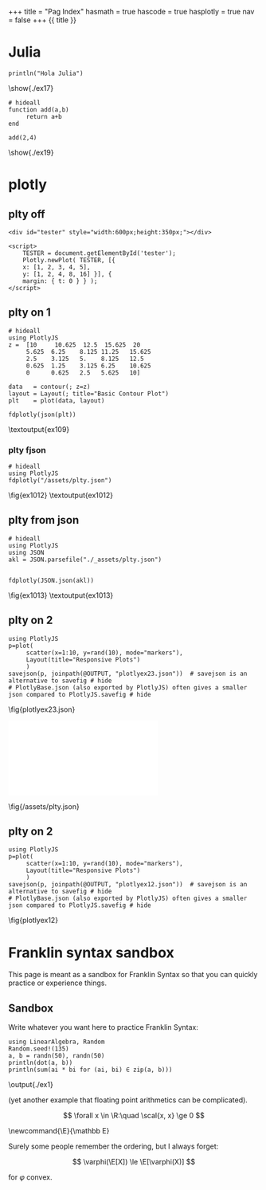 +++
title = "Pag Index"
hasmath = true
hascode = true
hasplotly = true
nav = false
+++
{{ title }}
# Julia


```julia:./ex17
println("Hola Julia")
```
\show{./ex17}

```julia:./ex18
# hideall
function add(a,b)
     return a+b
end
```

```julia:./ex19
add(2,4)
```
\show{./ex19}

# plotly

## plty off
~~~
<div id="tester" style="width:600px;height:350px;"></div>

<script>
    TESTER = document.getElementById('tester');
    Plotly.newPlot( TESTER, [{
    x: [1, 2, 3, 4, 5],
    y: [1, 2, 4, 8, 16] }], {
    margin: { t: 0 } } );
</script>
~~~

## plty on 1 
```julia:ex109
# hideall
using PlotlyJS
z =  [10     10.625  12.5  15.625  20
     5.625  6.25    8.125 11.25   15.625
     2.5    3.125   5.    8.125   12.5
     0.625  1.25    3.125 6.25    10.625
     0      0.625   2.5   5.625   10]

data   = contour(; z=z)
layout = Layout(; title="Basic Contour Plot")
plt    = plot(data, layout)

fdplotly(json(plt)) 
```
\textoutput{ex109}

### plty fjson 
```julia:ex1012
# hideall
using PlotlyJS
fdplotly("/assets/plty.json") 
```
\fig{ex1012}
\textoutput{ex1012}

## plty from json
```julia:ex1013
# hideall
using PlotlyJS
using JSON
akl = JSON.parsefile("./_assets/plty.json")


fdplotly(JSON.json(akl))  
```
\fig{ex1013}
\textoutput{ex1013}

## plty on 2
```julia:ex209
using PlotlyJS
p=plot(
     scatter(x=1:10, y=rand(10), mode="markers"),
     Layout(title="Responsive Plots")
     )
savejson(p, joinpath(@OUTPUT, "plotlyex23.json"))  # savejson is an alternative to savefig # hide
# PlotlyBase.json (also exported by PlotlyJS) often gives a smaller json compared to PlotlyJS.savefig # hide
```

\fig{plotlyex23.json}

![bee](/assets/plty.json)

\fig{/assets/plty.json}

## plty on 2
```julia:ex210
using PlotlyJS
p=plot(
     scatter(x=1:10, y=rand(10), mode="markers"),
     Layout(title="Responsive Plots")
     )
savejson(p, joinpath(@OUTPUT, "plotlyex12.json"))  # savejson is an alternative to savefig # hide
# PlotlyBase.json (also exported by PlotlyJS) often gives a smaller json compared to PlotlyJS.savefig # hide
```

\fig{plotlyex12}

# Franklin syntax sandbox

This page is meant as a sandbox for Franklin Syntax so that you can quickly practice or experience things.

## Sandbox

Write whatever you want here to practice Franklin Syntax:

```julia:./ex1
using LinearAlgebra, Random
Random.seed!(135)
a, b = randn(50), randn(50)
println(dot(a, b))
println(sum(ai * bi for (ai, bi) ∈ zip(a, b)))
```

\output{./ex1}

(yet another example that floating point arithmetics can be complicated).

$$ \forall x \in \R:\quad \scal{x, x} \ge 0 $$

\newcommand{\E}{\mathbb E}

Surely some people remember the ordering, but I always forget:

$$ \varphi(\E[X]) \le \E[\varphi(X)] $$

for $\varphi$ convex.

